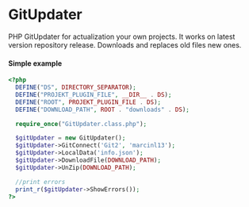 # GitUpdater

PHP GitUpdater for actualization your own projects. It works on latest version repository release. Downloads and replaces old files new ones.

#### Simple example

```php
<?php
  DEFINE("DS", DIRECTORY_SEPARATOR);
  DEFINE("PROJEKT_PLUGIN_FILE", __DIR__ . DS);
  DEFINE("ROOT", PROJEKT_PLUGIN_FILE . DS);
  DEFINE("DOWNLOAD_PATH", ROOT . "downloads" . DS);

  require_once("GitUpdater.class.php");

  $gitUpdater = new GitUpdater();
  $gitUpdater->GitConnect('Git2', 'marcinl13');
  $gitUpdater->LocalData('info.json');
  $gitUpdater->DownloadFile(DOWNLOAD_PATH);
  $gitUpdater->UnZip(DOWNLOAD_PATH);

  //print errors
  print_r($gitUpdater->ShowErrors());
?>
```
